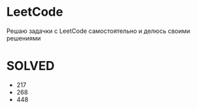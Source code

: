 # LeetCode

Решаю задачки с LeetCode самостоятельно и делюсь своими решениями

# SOLVED

* 217
* 268
* 448
